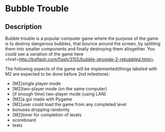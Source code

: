 Bubble Trouble
==============

Description
-------------

Bubble trouble is a popular computer game where the purpose of the game is to destroy dangerous bubbles, that bounce around the screen, by splitting them into smaller components and finally destroying them altogether. You could see a variation of the game <a>here <href=http://bgflash.com/flash/3155/bubble-struggle-2-rebubbled.html></a>.  

The following aspects of the game will be implemented(things labeled with M2 are expected to be done before 2nd milestone):
- [M2]single player mode
- [M2]two-player mode (on the same computer)
- [if enough time] two-player mode (using LAN)
- [M2]a gui made with Pygame
- [M2]user could load the game from any completed level
- bonuses dropping randomly
- [M2]timer for completion of levels
- scoreboard
- tests

